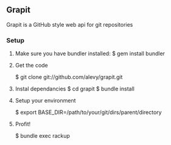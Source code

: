 ## Grapit

Grapit is a GitHub style web api for git repositories

### Setup

1. Make sure you have bundler installed:
    $ gem install bundler

2. Get the code

    $ git clone git://github.com/alevy/grapit.git

3. Instal dependancies
    $ cd grapit
    $ bundle install

4. Setup your environment
    
    $ export BASE_DIR=/path/to/your/git/dirs/parent/directory
    
5. Profit!
    
    $ bundle exec rackup

